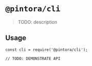 # `@pintora/cli`

> TODO: description

## Usage

```
const cli = require('@pintora/cli');

// TODO: DEMONSTRATE API
```
